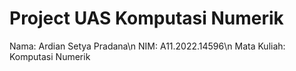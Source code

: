 # Project UAS Komputasi Numerik

Nama: Ardian Setya Pradana\n
NIM: A11.2022.14596\n
Mata Kuliah: Komputasi Numerik
